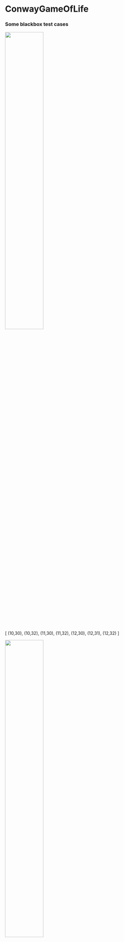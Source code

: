 # ConwayGameOfLife


### Some blackbox test cases
<img src="https://user-images.githubusercontent.com/55024895/198700481-d02ac435-924f-4893-bf4a-e815c44bc311.PNG" height=50% width=50%>

[
(10,30),
(10,32),
(11,30),
(11,32),
(12,30),
(12,31),
(12,32)
]

<img src="https://user-images.githubusercontent.com/55024895/198704026-ad6812bb-70aa-4337-aa01-94fedcf1aa14.PNG" height=50% width=50%>
<img src="https://user-images.githubusercontent.com/55024895/198704031-010d6f15-22ec-4309-815c-6c4ae649ead7.PNG" height=50% width=50%>

